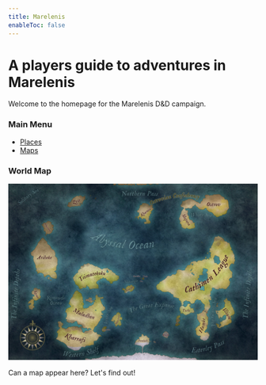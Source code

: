 ```yaml
---
title: Marelenis
enableToc: false
---
```


# A players guide to adventures in Marelenis

Welcome to the homepage for the Marelenis D&D campaign.

### Main Menu
- [Places](content/places/places.md)  
- [Maps](content/maps/maps.md)  



### World Map
![worldmaplargecoloured.jpg](worldmaplargecoloured.jpg)

Can a map appear here?  Let's find out!